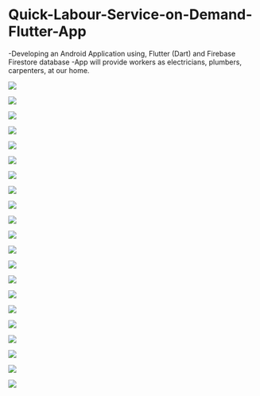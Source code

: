 # Quick-Labour-Service-on-Demand-Flutter-App
-Developing an Android Application using, Flutter (Dart) and Firebase Firestore database -App will provide workers as electricians, plumbers, carpenters, at our home.

![](images/Screenshot%20(562).png)

![](images/Screenshot%20(563).png)

![](images/Screenshot%20(564).png)

![](images/Screenshot%20(565).png)

![](images/Screenshot%20(566).png)

![](images/Screenshot%20(567).png)

![](images/Screenshot%20(568).png)

![](images/Screenshot%20(569).png)

![](images/Screenshot%20(570).png)

![](images/Screenshot%20(571).png)

![](images/Screenshot%20(572).png)

![](images/Screenshot%20(573).png)

![](images/Screenshot%20(574).png)

![](images/Screenshot%20(575).png)

![](images/Screenshot%20(576).png)

![](images/Screenshot%20(577).png)

![](images/Screenshot%20(578).png)

![](images/Screenshot%20(579).png)

![](images/Screenshot%20(580).png)

![](images/Screenshot%20(581).png)

![](images/Screenshot%20(582).png)
